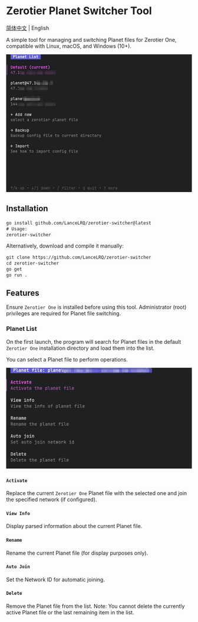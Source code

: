 # Zerotier Planet Switcher Tool

[简体中文](../README.md) | English

A simple tool for managing and switching Planet files for Zerotier One, compatible with Linux, macOS, and Windows (10+).

![Main Program Menu](./thumb1.jpg)

## Installation
```shell
go install github.com/LanceLRQ/zerotier-switcher@latest
# Usage:
zerotier-switcher
```
Alternatively, download and compile it manually:

```shell
git clone https://github.com/LanceLRQ/zerotier-switcher
cd zerotier-switcher
go get
go run .
```

## Features

Ensure `Zerotier One` is installed before using this tool. Administrator (root) privileges are required for Planet file switching.

### Planet List

On the first launch, the program will search for Planet files in the default `Zerotier One` installation directory and load them into the list.

You can select a Planet file to perform operations.

![File List](./thumb2.jpg)

#### `Activate`

Replace the current `Zerotier One` Planet file with the selected one and join the specified network (if configured).

#### `View Info`

Display parsed information about the current Planet file.

#### `Rename`

Rename the current Planet file (for display purposes only).

#### `Auto Join`

Set the Network ID for automatic joining.

#### `Delete`

Remove the Planet file from the list. Note: You cannot delete the currently active Planet file or the last remaining item in the list.
